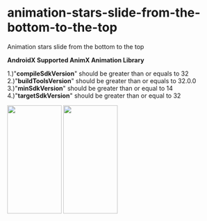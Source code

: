 # animation-stars-slide-from-the-bottom-to-the-top
Animation
  stars slide from the bottom to the top
  
  <b>AndroidX Supported AnimX Animation Library</b>

1.)"<b>compileSdkVersion</b>" should be greater than or equals to 32<br>
2.)"<b>buildToolsVersion</b>" should be greater than or equals to 32.0.0<br>
3.)"<b>minSdkVersion</b>" should be greater than or equal to 14<br>
4.)"<b>targetSdkVersion</b>" should be greater than or equal to 32<br>

 
<!-- # ![Screenshot_20220224_151617](https://user-images.githubusercontent.com/17252967/155500447-c7a404fc-048a-42e0-a334-ee647d1fd8c6.png) -->
<div>
    <img src="https://github.com/chiragjasani/animation-stars-slide-from-the-bottom-to-the-top-/blob/main/images/vid1.gif"  height="250" width="125" />
    <img src="https://github.com/chiragjasani/animation-stars-slide-from-the-bottom-to-the-top-/blob/main/images/image1.png" height="250" width="125" />
</div>


